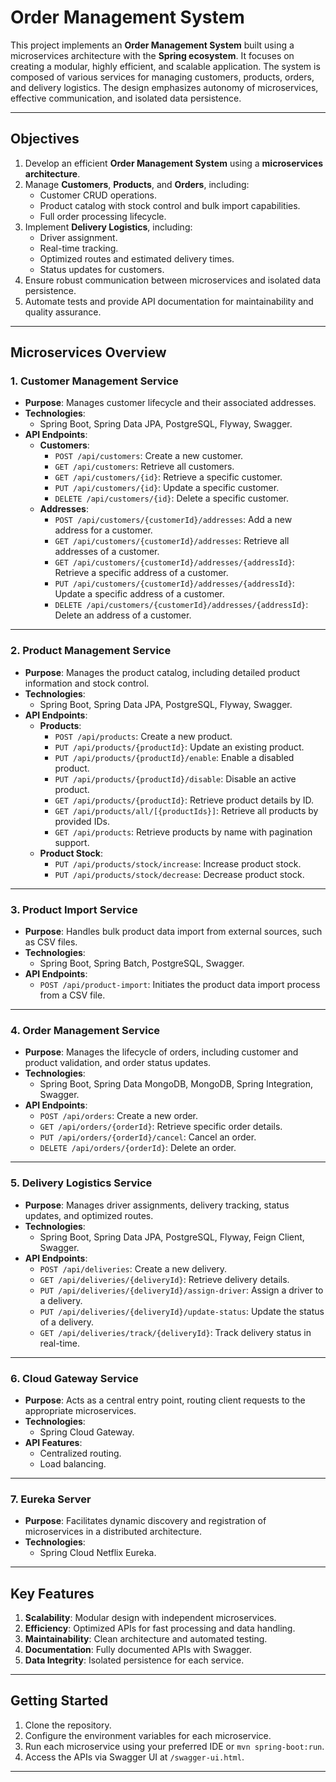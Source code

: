 # Order Management System

This project implements an **Order Management System** built using a microservices architecture with the **Spring ecosystem**. It focuses on creating a modular, highly efficient, and scalable application. The system is composed of various services for managing customers, products, orders, and delivery logistics. The design emphasizes autonomy of microservices, effective communication, and isolated data persistence.

---

## Objectives

1. Develop an efficient **Order Management System** using a **microservices architecture**.
2. Manage **Customers**, **Products**, and **Orders**, including:
   - Customer CRUD operations.
   - Product catalog with stock control and bulk import capabilities.
   - Full order processing lifecycle.
3. Implement **Delivery Logistics**, including:
   - Driver assignment.
   - Real-time tracking.
   - Optimized routes and estimated delivery times.
   - Status updates for customers.
4. Ensure robust communication between microservices and isolated data persistence.
5. Automate tests and provide API documentation for maintainability and quality assurance.

---

## Microservices Overview

### 1. Customer Management Service
- **Purpose**: Manages customer lifecycle and their associated addresses.
- **Technologies**: 
  - Spring Boot, Spring Data JPA, PostgreSQL, Flyway, Swagger.
- **API Endpoints**:
  - **Customers**:
    - `POST /api/customers`: Create a new customer.
    - `GET /api/customers`: Retrieve all customers.
    - `GET /api/customers/{id}`: Retrieve a specific customer.
    - `PUT /api/customers/{id}`: Update a specific customer.
    - `DELETE /api/customers/{id}`: Delete a specific customer.
  - **Addresses**:
    - `POST /api/customers/{customerId}/addresses`: Add a new address for a customer.
    - `GET /api/customers/{customerId}/addresses`: Retrieve all addresses of a customer.
    - `GET /api/customers/{customerId}/addresses/{addressId}`: Retrieve a specific address of a customer.
    - `PUT /api/customers/{customerId}/addresses/{addressId}`: Update a specific address of a customer.
    - `DELETE /api/customers/{customerId}/addresses/{addressId}`: Delete an address of a customer.

---

### 2. Product Management Service
- **Purpose**: Manages the product catalog, including detailed product information and stock control.
- **Technologies**: 
  - Spring Boot, Spring Data JPA, PostgreSQL, Flyway, Swagger.
- **API Endpoints**:
  - **Products**:
    - `POST /api/products`: Create a new product.
    - `PUT /api/products/{productId}`: Update an existing product.
    - `PUT /api/products/{productId}/enable`: Enable a disabled product.
    - `PUT /api/products/{productId}/disable`: Disable an active product.
    - `GET /api/products/{productId}`: Retrieve product details by ID.
    - `GET /api/products/all/[{productIds}]`: Retrieve all products by provided IDs.
    - `GET /api/products`: Retrieve products by name with pagination support.
  - **Product Stock**:
    - `PUT /api/products/stock/increase`: Increase product stock.
    - `PUT /api/products/stock/decrease`: Decrease product stock.

---

### 3. Product Import Service
- **Purpose**: Handles bulk product data import from external sources, such as CSV files.
- **Technologies**: 
  - Spring Boot, Spring Batch, PostgreSQL, Swagger.
- **API Endpoints**:
  - `POST /api/product-import`: Initiates the product data import process from a CSV file.

---

### 4. Order Management Service
- **Purpose**: Manages the lifecycle of orders, including customer and product validation, and order status updates.
- **Technologies**: 
  - Spring Boot, Spring Data MongoDB, MongoDB, Spring Integration, Swagger.
- **API Endpoints**:
  - `POST /api/orders`: Create a new order.
  - `GET /api/orders/{orderId}`: Retrieve specific order details.
  - `PUT /api/orders/{orderId}/cancel`: Cancel an order.
  - `DELETE /api/orders/{orderId}`: Delete an order.

---

### 5. Delivery Logistics Service
- **Purpose**: Manages driver assignments, delivery tracking, status updates, and optimized routes.
- **Technologies**: 
  - Spring Boot, Spring Data JPA, PostgreSQL, Flyway, Feign Client, Swagger.
- **API Endpoints**:
  - `POST /api/deliveries`: Create a new delivery.
  - `GET /api/deliveries/{deliveryId}`: Retrieve delivery details.
  - `PUT /api/deliveries/{deliveryId}/assign-driver`: Assign a driver to a delivery.
  - `PUT /api/deliveries/{deliveryId}/update-status`: Update the status of a delivery.
  - `GET /api/deliveries/track/{deliveryId}`: Track delivery status in real-time.

---

### 6. Cloud Gateway Service
- **Purpose**: Acts as a central entry point, routing client requests to the appropriate microservices.
- **Technologies**: 
  - Spring Cloud Gateway.
- **API Features**:
  - Centralized routing.
  - Load balancing.

---

### 7. Eureka Server
- **Purpose**: Facilitates dynamic discovery and registration of microservices in a distributed architecture.
- **Technologies**: 
  - Spring Cloud Netflix Eureka.

---

## Key Features

1. **Scalability**: Modular design with independent microservices.
2. **Efficiency**: Optimized APIs for fast processing and data handling.
3. **Maintainability**: Clean architecture and automated testing.
4. **Documentation**: Fully documented APIs with Swagger.
5. **Data Integrity**: Isolated persistence for each service.

---

## Getting Started

1. Clone the repository.
2. Configure the environment variables for each microservice.
3. Run each microservice using your preferred IDE or `mvn spring-boot:run`.
4. Access the APIs via Swagger UI at `/swagger-ui.html`.

---
